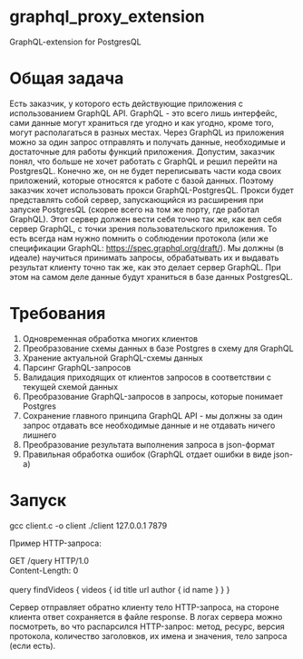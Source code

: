 # graphql_proxy_extension
GraphQL-extension for PostgresQL

# Общая задача
Есть заказчик, у которого есть действующие приложения с использованием GraphQL API. GraphQL - это всего лишь интерфейс, сами данные могут храниться где угодно и как угодно, кроме того, могут располагаться в разных местах. Через GraphQL из приложения можно за один запрос отправлять и получать данные, необходимые и достаточные для работы функций приложения. Допустим, заказчик понял, что больше не хочет работать с GraphQL и решил перейти на PostgresQL. Конечно же, он не будет переписывать части кода своих приложений, которые относятся к работе с базой данных. Поэтому заказчик хочет использовать прокси GraphQL-PostgresQL. Прокси будет представлять собой сервер, запускающийся из расширения при запуске PostgresQL (скорее всего на том же порту, где работал GraphQL). Этот сервер должен вести себя точно так же, как вел себя сервер GraphQL, с точки зрения пользовательского приложения. То есть всегда нам нужно помнить о соблюдении протокола (или же спецификации GraphQL: https://spec.graphql.org/draft/). Мы должны (в идеале) научиться принимать запросы, обрабатывать их и выдавать результат клиенту точно так же, как это делает сервер GraphQL. При этом на самом деле данные будут храниться в базе данных PostgresQL.

# Требования
1. Одновременная обработка многих клиентов
2. Преобразование схемы данных в базе Postgres в схему для GraphQL
3. Хранение актуальной GraphQL-схемы данных
4. Парсинг GraphQL-запросов
5. Валидация приходящих от клиентов запросов в соответствии с текущей схемой данных
6. Преобразование GraphQL-запросов в запросы, которые понимает Postgres
7. Сохранение главного принципа GraphQL API - мы должны за один запрос отдавать все необходимые данные и не отдавать ничего лишнего
8. Преобразование результата выполнения запроса в json-формат
9. Правильная обработка ошибок (GraphQL отдает ошибки в виде json-а)


# Запуск
gcc client.c -o client
./client 127.0.0.1 7879

Пример HTTP-запроса:

GET /query HTTP/1.0\
Content-Length: 0\
\
query findVideos {
  videos {
    id
    title
    url
    author {
      id
      name
    }
  }
}

Сервер отправляет обратно клиенту тело HTTP-запроса, на стороне клиента ответ сохраняется в файле response.
В логах сервера можно посмотреть, во что распарсился HTTP-запрос: метод, ресурс, версия протокола, количество заголовков, их имена и значения, тело запроса (если есть).
